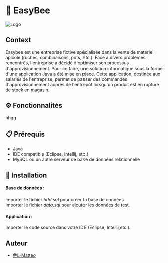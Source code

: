 # 🐝 EasyBee

![Logo](https://dev-to-uploads.s3.amazonaws.com/uploads/articles/th5xamgrr6se0x5ro4g6.png)


## Context

Easybee est une entreprise fictive spécialisée dans la vente de matériel apicole (ruches, combinaisons, pots, etc.). Face à divers problèmes rencontrés, l'entreprise a décidé d'optimiser son processus d'approvisionnement. Pour ce faire, une solution informatique sous la forme d'une application Java a été mise en place. Cette application, destinée aux salariés de l'entreprise, permet de passer des commandes d'approvisionnement auprès de l'entrepôt lorsqu'un produit est en rupture de stock en magasin.

## ⚙️ Fonctionnalités 
hhgg

## 📋 Prérequis
- Java 
- IDE compatible (Eclipse, Intellij, etc.)
- MySQL ou un autre serveur de base de données relationnelle


## 🚀 Installation  
#### Base de données :
Importer le fichier *bdd.sql* pour créer la base de données.   
Importer le fichier *data.sql* pour ajouter les données de test.  
#### Application :  
Importer le code source dans votre IDE (Eclipse, Intellij,etc.).  
    
## Auteur

- [@L-Matteo](https://github.com/L-Matteo)

